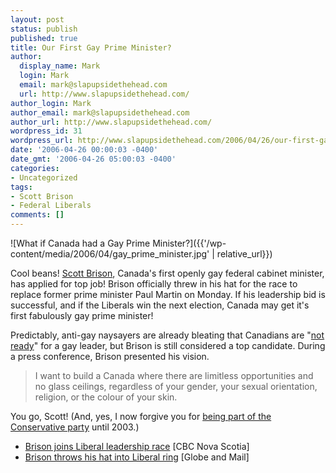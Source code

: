 ```yaml
---
layout: post
status: publish
published: true
title: Our First Gay Prime Minister?
author:
  display_name: Mark
  login: Mark
  email: mark@slapupsidethehead.com
  url: http://www.slapupsidethehead.com/
author_login: Mark
author_email: mark@slapupsidethehead.com
author_url: http://www.slapupsidethehead.com/
wordpress_id: 31
wordpress_url: http://www.slapupsidethehead.com/2006/04/26/our-first-gay-prime-minister/
date: '2006-04-26 00:00:03 -0400'
date_gmt: '2006-04-26 05:00:03 -0400'
categories:
- Uncategorized
tags:
- Scott Brison
- Federal Liberals
comments: []
---
```

![What if Canada had a Gay Prime Minister?]({{'/wp-content/media/2006/04/gay_prime_minister.jpg' | relative_url}})

Cool beans! [Scott Brison](http://www.brison.ca/ "You go, girl!"), Canada's first openly gay federal cabinet minister, has applied for top job! Brison officially threw in his hat for the race to replace former prime minister Paul Martin on Monday. If his leadership bid is successful, and if the Liberals win the next election, Canada may get it's first fabulously gay prime minister!

Predictably, anti-gay naysayers are already bleating that Canadians are "[not ready](http://www.google.ca/search?q=Brison+%22not+ready+for+a+gay%22 "Blah, blah, blah")" for a gay leader, but Brison is still considered a top candidate. During a press conference, Brison presented his vision.

> I want to build a Canada where there are limitless opportunities and no glass ceilings, regardless of your gender, your sexual orientation, religion, or the colour of your skin.

You go, Scott! (And, yes, I now forgive you for [being part of the Conservative party](http://www.cbc.ca/story/news/national/2003/12/10/brison_031210.html "No longer evil") until 2003.)

- [Brison joins Liberal leadership race](http://www.cbc.ca/ns/story/ns-brison20060424.html) [CBC Nova Scotia]
- [Brison throws his hat into Liberal ring](http://www.theglobeandmail.com/servlet/story/LAC.20060424.BRISON24/TPStory/National) [Globe and Mail]
